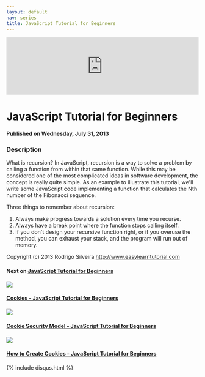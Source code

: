 ```yaml
---
layout: default
nav: series
title: JavaScript Tutorial for Beginners
---
```


<div class="container">
    <div class="row mt grid">
        <div class="mt"></div>
        <div class="row" style="margin-bottom: 20px;">
            <div class="col-sm-push-1 col-sm-10 col-md-push-2 col-md-8">
                <div class="video-container">
                    <iframe width="100%" src="https://www.youtube.com/embed/jG18iS6zFRU" frameborder="0" allowfullscreen></iframe>
                </div>
            </div>
            <div class="clearfix"></div>
            <div class="col-md-8">
                <h1>JavaScript Tutorial for Beginners</h1>
                <h4>Published on Wednesday, July 31, 2013</h4>
                <h3>Description</h3>
                <p>What is recursion? In JavaScript, recursion is a way to solve a problem by calling a function from within that same function. While this may be considered one of the most complicated ideas in software development, the concept is really quite simple. As an example to illustrate this tutorial, we'll write some JavaScript code implementing a function that calculates the Nth number of the Fibonacci sequence.

Three things to remember about recursion:

1. Always make progress towards a solution every time you recurse.
2. Always have a break point where the function stops calling itself.
3. If you don't design your recursive function right, or if you overuse the method, you can exhaust your stack, and the program will run out of memory.

Copyright (c) 2013 Rodrigo Silveira http://www.easylearntutorial.com</p>
            </div>
            <div class="col-md-4">
                <h4>Next on <a href="/series/javascript-tutorial-for-beginners">JavaScript Tutorial for Beginners</a></h4><div class="row" style="margin-bottom: 20px">
            <div class="col-md-6">
                <a href="/series/javascript-tutorial-for-beginners/cookies-javascript-tutorial-for-beginners">
                    <img src="/img/blank.gif" data-echo="https://i.ytimg.com/vi/HagbLx_OsXE/hqdefault.jpg" class="img-responsive" />
                </a>
            </div>
            <div class="col-md-6">
                <h4>
                    <a href="/series/javascript-tutorial-for-beginners/cookies-javascript-tutorial-for-beginners">Cookies - JavaScript Tutorial for Beginners</a>
                </h4>
            </div>
        </div><div class="row" style="margin-bottom: 20px">
            <div class="col-md-6">
                <a href="/series/javascript-tutorial-for-beginners/cookie-security-model-javascript-tutorial-for-beginners">
                    <img src="/img/blank.gif" data-echo="https://i.ytimg.com/vi/Ai3eE-Ax5bc/hqdefault.jpg" class="img-responsive" />
                </a>
            </div>
            <div class="col-md-6">
                <h4>
                    <a href="/series/javascript-tutorial-for-beginners/cookie-security-model-javascript-tutorial-for-beginners">Cookie Security Model - JavaScript Tutorial for Beginners</a>
                </h4>
            </div>
        </div><div class="row" style="margin-bottom: 20px">
            <div class="col-md-6">
                <a href="/series/javascript-tutorial-for-beginners/how-to-create-cookies-javascript-tutorial-for-beginners">
                    <img src="/img/blank.gif" data-echo="https://i.ytimg.com/vi/m9Ay7EFLggU/hqdefault.jpg" class="img-responsive" />
                </a>
            </div>
            <div class="col-md-6">
                <h4>
                    <a href="/series/javascript-tutorial-for-beginners/how-to-create-cookies-javascript-tutorial-for-beginners">How to Create Cookies - JavaScript Tutorial for Beginners</a>
                </h4>
            </div>
        </div>
            </div>
            <div class="col-md-8">
                {% include disqus.html %}
            </div>
        </div>
    </div>
    <div class="row mt grid"></div>
</div>
